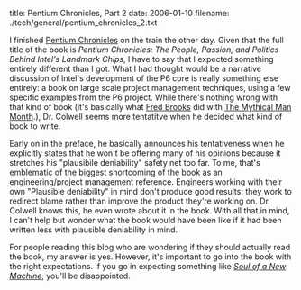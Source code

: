 title: Pentium Chronicles, Part 2
date: 2006-01-10
filename: ./tech/general/pentium_chronicles_2.txt

I finished <a
href="http://www.mschaef.com/cgi-bin/blosxom.cgi/tech/general/pentium_chronicles.txt">
Pentium Chronicles</a> on the train the other day. Given that the full
title of the book is <i>Pentium Chronicles: The People, Passion, and
Politics Behind Intel's Landmark Chips</i>, I have to say that I
expected something entirely different than I got. What I had thought
would be a narrative discussion of Intel's development of the P6 core
is really something else entirely: a book on large scale project
management techniques, using a few specific examples from the P6
project. While there's nothing wrong with that kind of book (it's
basically what <a href="http://www.cs.unc.edu/~brooks/">Fred
Brooks</a> did with <a
href="http://www.amazon.com/gp/product/0201835959/103-2221210-9905457?v=glance&n=283155">The
Mythical Man Month</a>.), Dr. Colwell seems more tentatitve when he
decided what kind of book to write.

Early on in the preface, he basically announces his tentativeness when
he explicitly states that he won't be offering many of his opinions
because it stretches his "plausibile deniability" safety net too
far. To me, that's emblematic of the biggest shortcoming of the book
as an engineering/project management reference. Engineers working with
their own "Plausible deniability" in mind don't produce good results:
they work to redirect blame rather than improve the product they're
working on.  Dr. Colwell knows this, he even wrote about it in the
book. With all that in mind, I can't help but wonder what the book
would have been like if it had been written less with plausible
deniability in mind.

For people reading this blog who are wondering if they should actually
read the book, my answer is yes. However, it's important to go into
the book with the right expectations. If you go in expecting something
like <a
href="http://www.amazon.com/gp/product/0316491977/103-2221210-9905457?v=glance&n=283155"><i>Soul
of a New Machine</i></a>, you'll be disappointed.
